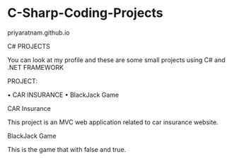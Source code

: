 # C-Sharp-Coding-Projects

priyaratnam.github.io

C# PROJECTS

You can look at my profile and these are some small projects using C# and .NET FRAMEWORK

PROJECT:

• CAR INSURANCE 
• BlackJack Game

CAR Insurance

This project is an MVC web application related to car insurance website.

BlackJack Game

This is the game that with false and true.
